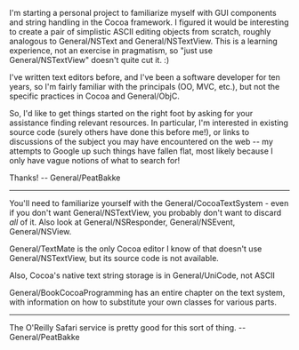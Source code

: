I'm starting a personal project to familiarize myself with GUI
components and string handling in the Cocoa framework.  I figured
it would be interesting to create a pair of simplistic ASCII
editing objects from scratch, roughly analogous to General/NSText and
General/NSTextView.  This is a learning experience, not an exercise in
pragmatism, so "just use General/NSTextView" doesn't quite cut it. :)

I've written text editors before, and I've been a software developer
for ten years, so I'm fairly familiar with the principals (OO, MVC,
etc.), but not the specific practices in Cocoa and General/ObjC.

So, I'd like to get things started on the right foot by asking for
your assistance finding relevant resources.  In particular, I'm
interested in existing source code (surely others have done this
before me!), or links to discussions of the subject you may have
encountered on the web -- my attempts to Google up such things
have fallen flat, most likely because I only have vague notions
of what to search for!

Thanks!  -- General/PeatBakke

----

You'll need to familiarize yourself with the General/CocoaTextSystem - even if you don't want General/NSTextView, you probably don't want to discard *all* of it. Also look at General/NSResponder, General/NSEvent, General/NSView.

General/TextMate is the only Cocoa editor I know of that doesn't use General/NSTextView, but its source code is not available.

Also, Cocoa's native text string storage is in General/UniCode, not ASCII

General/BookCocoaProgramming has an entire chapter on the text system, with information on how to substitute your own classes for various parts.

----

The O'Reilly Safari service is pretty good for this sort of thing.  -- General/PeatBakke